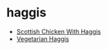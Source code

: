 # haggis

 * [Scottish Chicken With Haggis](../index/s/scottish-chicken-with-haggis.json)
 * [Vegetarian Haggis](../index/v/vegetarian-haggis.json)
